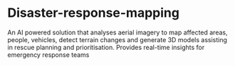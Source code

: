 # Disaster-response-mapping
An AI powered solution that analyses aerial imagery to map affected areas, people, vehicles, detect terrain changes and generate 3D models assisting in rescue planning and prioritisation. Provides real-time insights for emergency response teams 
